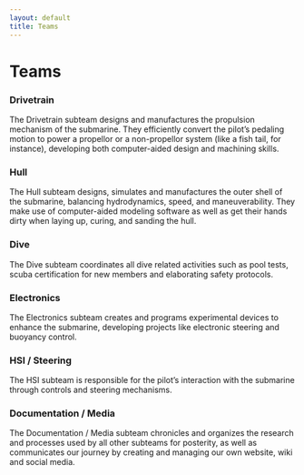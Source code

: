 ```yaml
---
layout: default
title: Teams
---
```

# Teams
### Drivetrain
The Drivetrain subteam designs and manufactures the propulsion mechanism of the submarine. 
They efficiently convert the pilot’s pedaling motion to power a propellor or a non-propellor system (like a fish tail, for instance), 
developing both computer-aided design and machining skills.

### Hull
The Hull subteam designs, simulates and manufactures the outer shell of the submarine, balancing hydrodynamics, speed, and maneuverability.
They make use of computer-aided modeling software as well as get their hands dirty when laying up, curing, and sanding the hull.

### Dive
The Dive subteam coordinates all dive related activities such as pool tests, scuba certification for new members and elaborating safety protocols.

### Electronics
The Electronics subteam creates and programs experimental devices to enhance the submarine, developing projects like electronic steering and buoyancy control.

### HSI / Steering
The HSI subteam is responsible for the pilot’s interaction with the submarine through controls and steering mechanisms.


### Documentation / Media
The Documentation / Media subteam chronicles and organizes the research and processes used by all other subteams for posterity,
as well as communicates our journey by creating and managing our own website, wiki and social media.

